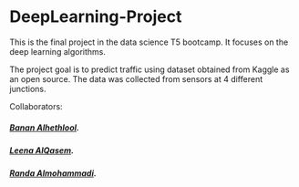 # DeepLearning-Project
This is the final project in the data science T5 bootcamp. It focuses on the deep learning algorithms.

The project goal is to predict traffic using dataset obtained from Kaggle as an open source. The data was collected from sensors at 4 different junctions.



Collaborators:

##### [Banan Alhethlool](https://github.com/BananAlhethlool).
##### [Leena AlQasem](https://github.com/LeenaAAlQasem).
##### [Randa Almohammadi](https://github.com/rmalmoha).
